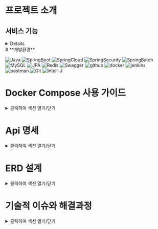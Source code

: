 # **프로젝트 소개**

## **서비스 기능**
<details>

마이크로 서비스(MSA)로 3개의 서비스로 분리
-API Gateway
  -해당 API로 들어온 요청을 내부의 마이크로 서비스로 전달
-회복탄력성
  -Java Resilience 4j를 이용한 Circuit Breaker 회복탄력성 구축.

- User-service 
  - 가입
  - 아이디 및 닉네임 중복체크
  - 비밀번호 암호화, 업데이트
  - jwt 토큰를 활용한 로그인, 로그아웃
  - 프로필 관리
- Activity-service 

  - 게시글 관리
    - 게시글 & 파일 추가, 삭제, 수정, 조회
    - 유저 정보, 게시글 제목, 게시글 내용 등
  - 게시글 검색 기능
    - 작성 유정 아이디
    - 게시글 제목, 게시글 내용 등을 통해 검색
  - 댓글 작성 및 상호작용 기능
  - 팔로우 기능
  - 알람 기능

- Newsfeed-service 
  - 팔로우한 사용자들의 활동 확인
  - 뉴스피드 정렬
- Stock-sevice
  - 스프링 배치 작업을 통하여 매일 정해진 시간에 주기적으로 데이터 업데이트
    - 도커와 젠킨스로 작업 관리자로 스케쥴 관리
  - 종목 리스트 및 데이터 관리
  - 주가 차트 확인
  - 이동평균선, 볼린전 밴드, MACD 기술적 지표
 

</details>
# **개발환경**

![Java](https://img.shields.io/badge/Java17-007396.svg?&style=for-the-badge&logo=Java&logoColor=white)
![SpringBoot](https://img.shields.io/badge/Spring_Boot(3.2)-6DB33F.svg?&style=for-the-badge&logo=SpringBoot&logoColor=white)
![SpringCloud](https://img.shields.io/badge/Spring_Cloud(3.2)-6DB33F.svg?&style=for-the-badge&logo=SpringBoot&logoColor=white)
![SpringSecurity](https://img.shields.io/badge/spring_security-6DB33F.svg?&style=for-the-badge&logo=springsecurity&logoColor=white)
![SpringBatch](https://img.shields.io/badge/Spring_Batch-6DB33F.svg?&style=for-the-badge&logo=SpringBoot&logoColor=white)
![MySQL](https://img.shields.io/badge/mysql-4479A1.svg?&style=for-the-badge&logo=mysql&logoColor=white)
![JPA](https://img.shields.io/badge/JPA-FF6C2C.svg?&style=for-the-badge&logo=JPA&logoColor=white)
![Redis](https://img.shields.io/badge/redis-DC382D.svg?&style=for-the-badge&logo=redis&logoColor=white)
![Swagger](https://img.shields.io/badge/Swagger-6DB33F.svg?&style=for-the-badge&logo=Swagger&logoColor=white)
![github](https://img.shields.io/badge/github-2088FF.svg?&style=for-the-badge&logo=githubactions&logoColor=white)
![docker](https://img.shields.io/badge/docker-2496ED.svg?&style=for-the-badge&logo=docker&logoColor=white)
![jenkins](https://img.shields.io/badge/jenkins-D24939.svg?&style=for-the-badge&logo=jenkins&logoColor=white)
![postman](https://img.shields.io/badge/postman-FF6C37.svg?&style=for-the-badge&logo=postman&logoColor=white)
![Git](https://img.shields.io/badge/Git-F05032.svg?&style=for-the-badge&logo=Git&logoColor=white)
![Intelli J](https://img.shields.io/badge/Intellijidea%20IDE-2C2255.svg?&style=for-the-badge&logo=intellijidea%20IDE&logoColor=white)
# **Docker Compose 사용 가이드**
<details>
<summary>클릭하여 섹션 열기/닫기</summary>

## **1. 컴포즈 실행**

### **1.1 기본 실행**

컴포즈 파일이 존재하는 디렉터리에서 실행합니다.

```bash
docker-compose up -d
```

### **1.2 특정 파일 사용**

다른 컴포즈 파일을 사용하려면 파일 경로를 지정합니다.

```bash
docker-compose -f 컴포즈파일_경로 up
```

### **1.3 백그라운드 실행**

컴포즈를 백그라운드에서 실행합니다.

```bash
docker-compose up -d
```

### **1.4 서비스 스케일 조정**

특정 서비스의 컨테이너 개수를 조정합니다.

```bash
docker-compose --scale 서비스_명=서비스수 up
```

## **2. 컴포즈 종료**

### **2.1 모든 컨테이너 종료 및 삭제**

모든 컴포즈 컨테이너를 종료하고 삭제합니다.

```bash
docker-compose down
```

## **3. 컴포즈 정지**

### **3.1 모든 컨테이너 정지**

모든 컴포즈 컨테이너를 정지합니다.

```bash
docker-compose stop
```

## **4. 컴포즈 컨테이너 확인**

컴포즈로 실행 중인 컨테이너의 상태를 확인합니다.

```bash
docker-compose ps
```

## **5. 로그 확인**

### **5.1 특정 서비스의 로그 확인**

특정 서비스의 로그를 확인합니다.

```bash
docker-compose logs 서비스_이름 -f
```

### **5.2 실시간 로그 확인**

실시간으로 로그를 확인합니다.

## **6. 컨테이너 조작**

### **6.1 컨테이너 실행**

서비스에 지정된 컨테이너를 실행합니다.

```bash
docker-compose run 서비스_명
```

### **6.2 컨테이너 시작 / 정지 / 일시정지 / 재개**

서비스에 지정된 컨테이너를 시작, 정지, 일시정지, 재개합니다.

```bash
docker-compose start 서비스_명
docker-compose stop 서비스_명
docker-compose pause 서비스_명
docker-compose unpause 서비스_명
```

## **7. 공개된 포트 표시**

컴포즈로 실행 중인 서비스의 공개된 포트를 표시합니다.

```bash
docker-compose port
```

</details>

# **Api 명세**
<details>
<summary>클릭하여 섹션 열기/닫기</summary>
![스크린샷 2024-02-27 213625](https://github.com/tztos104/Project_prochat/assets/128444192/b41319fe-0322-46ca-b11c-89ce57de69a9)
![스크린샷 2024-02-27 213658](https://github.com/tztos104/Project_prochat/assets/128444192/d7ee66ec-0aa2-4682-918a-c09635ad5915)
![스크린샷 2024-02-27 213731](https://github.com/tztos104/Project_prochat/assets/128444192/c5ce9943-c4bf-40d2-9def-d55c8179108d)
![스크린샷 2024-02-27 213739](https://github.com/tztos104/Project_prochat/assets/128444192/797ce050-2eb8-4ec1-b58f-ae93f48768e4)



</details>

# **ERD 설계**
<details>
<summary>클릭하여 섹션 열기/닫기</summary>
  
![스크린샷 2024-02-27 175141](https://github.com/tztos104/Project_prochat/assets/128444192/3ef8265c-ef39-4393-91ce-9b475cee87aa)

</details>

# **기술적 이슈와 해결과정**
<details>
<summary>클릭하여 섹션 열기/닫기</summary>
  
![스크린샷 2024-02-27 175141](https://github.com/tztos104/Project_prochat/assets/128444192/3ef8265c-ef39-4393-91ce-9b475cee87aa)

</details>
